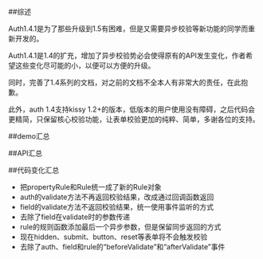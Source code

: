 ##综述

Auth1.4.1是为了那些升级到1.5有困难，但是又需要异步校验等新功能的同学而重新开发的。

Auth1.4.1是1.4的扩充，增加了异步校验势必会使得原有的API发生变化，作者希望这些变化尽可能的小，以便可以方便的升级。

同时，完善了1.4系列的文档，对之前的文档不全本人有非常大的责任，在此抱歉。

此外，auth 1.4支持kissy 1.2+的版本，低版本的用户使用没有障碍，之后代码会更精简，只保留核心校验功能，让表单校验更加的纯粹、简单，多谢各位的支持。

##demo汇总

##API汇总

##代码变化汇总

- 把propertyRule和Rule统一成了新的Rule对象
- auth的validate方法不再返回校验结果，改成通过回调函数返回
- field的validate方法不返回校验结果，统一使用事件监听的方式
- 去除了field在validate时的参数传递
- rule的规则函数添加最后一个异步参数，但是保留同步返回的方式
- 现在hidden、submit、button、reset等表单将不会触发校验
- 去除了auth、field和rule的“beforeValidate”和“afterValidate”事件